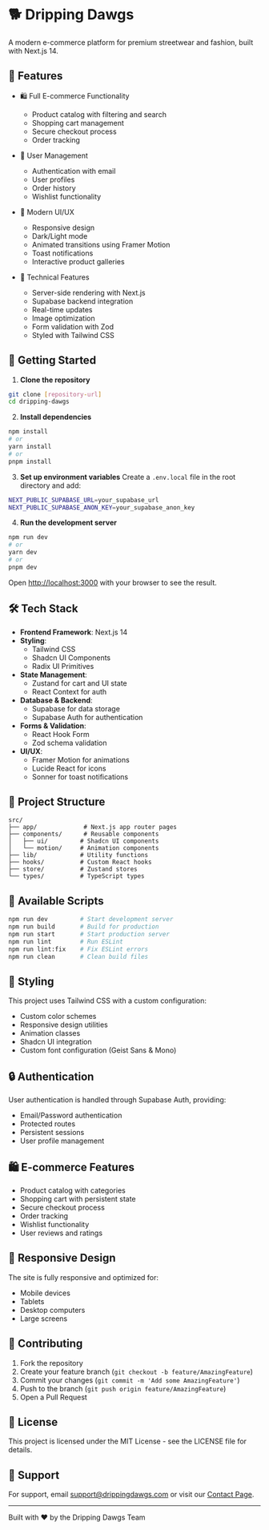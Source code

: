 # 🐕 Dripping Dawgs

A modern e-commerce platform for premium streetwear and fashion, built with Next.js 14.

## 🌟 Features

- 🛍️ Full E-commerce Functionality
  - Product catalog with filtering and search
  - Shopping cart management
  - Secure checkout process
  - Order tracking

- 👤 User Management
  - Authentication with email
  - User profiles
  - Order history
  - Wishlist functionality

- 💫 Modern UI/UX
  - Responsive design
  - Dark/Light mode
  - Animated transitions using Framer Motion
  - Toast notifications
  - Interactive product galleries

- 🔧 Technical Features
  - Server-side rendering with Next.js
  - Supabase backend integration
  - Real-time updates
  - Image optimization
  - Form validation with Zod
  - Styled with Tailwind CSS

## 🚀 Getting Started

1. **Clone the repository**
```bash
git clone [repository-url]
cd dripping-dawgs
```

2. **Install dependencies**
```bash
npm install
# or
yarn install
# or
pnpm install
```

3. **Set up environment variables**
Create a `.env.local` file in the root directory and add:
```bash
NEXT_PUBLIC_SUPABASE_URL=your_supabase_url
NEXT_PUBLIC_SUPABASE_ANON_KEY=your_supabase_anon_key
```

4. **Run the development server**
```bash
npm run dev
# or
yarn dev
# or
pnpm dev
```

Open [http://localhost:3000](http://localhost:3000) with your browser to see the result.

## 🛠️ Tech Stack

- **Frontend Framework**: Next.js 14
- **Styling**: 
  - Tailwind CSS
  - Shadcn UI Components
  - Radix UI Primitives
- **State Management**: 
  - Zustand for cart and UI state
  - React Context for auth
- **Database & Backend**: 
  - Supabase for data storage
  - Supabase Auth for authentication
- **Forms & Validation**: 
  - React Hook Form
  - Zod schema validation
- **UI/UX**: 
  - Framer Motion for animations
  - Lucide React for icons
  - Sonner for toast notifications

## 📁 Project Structure

```
src/
├── app/             # Next.js app router pages
├── components/      # Reusable components
│   ├── ui/         # Shadcn UI components
│   └── motion/     # Animation components
├── lib/            # Utility functions
├── hooks/          # Custom React hooks
├── store/          # Zustand stores
└── types/          # TypeScript types
```

## 🔧 Available Scripts

```bash
npm run dev         # Start development server
npm run build       # Build for production
npm run start       # Start production server
npm run lint        # Run ESLint
npm run lint:fix    # Fix ESLint errors
npm run clean       # Clean build files
```

## 🎨 Styling

This project uses Tailwind CSS with a custom configuration:

- Custom color schemes
- Responsive design utilities
- Animation classes
- Shadcn UI integration
- Custom font configuration (Geist Sans & Mono)

## 🔒 Authentication

User authentication is handled through Supabase Auth, providing:

- Email/Password authentication
- Protected routes
- Persistent sessions
- User profile management

## 🛍️ E-commerce Features

- Product catalog with categories
- Shopping cart with persistent state
- Secure checkout process
- Order tracking
- Wishlist functionality
- User reviews and ratings

## 📱 Responsive Design

The site is fully responsive and optimized for:
- Mobile devices
- Tablets
- Desktop computers
- Large screens

## 🤝 Contributing

1. Fork the repository
2. Create your feature branch (`git checkout -b feature/AmazingFeature`)
3. Commit your changes (`git commit -m 'Add some AmazingFeature'`)
4. Push to the branch (`git push origin feature/AmazingFeature`)
5. Open a Pull Request

## 📝 License

This project is licensed under the MIT License - see the LICENSE file for details.

## 👥 Support

For support, email support@drippingdawgs.com or visit our [Contact Page](https://dripping-dawgs.vercel.app/contact).

---

Built with ❤️ by the Dripping Dawgs Team